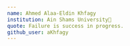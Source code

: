 ```yaml
---
name: Ahmed Alaa-Eldin Khfagy
institution: Ain Shams University🚩
quote: Failure is success in progress.
github_user: aKhfagy
---
```

